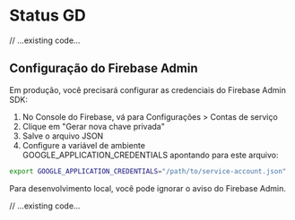 # Status GD

// ...existing code...

## Configuração do Firebase Admin

Em produção, você precisará configurar as credenciais do Firebase Admin SDK:

1. No Console do Firebase, vá para Configurações > Contas de serviço
2. Clique em "Gerar nova chave privada"
3. Salve o arquivo JSON
4. Configure a variável de ambiente GOOGLE_APPLICATION_CREDENTIALS apontando para este arquivo:

```bash
export GOOGLE_APPLICATION_CREDENTIALS="/path/to/service-account.json"
```

Para desenvolvimento local, você pode ignorar o aviso do Firebase Admin.

// ...existing code...
